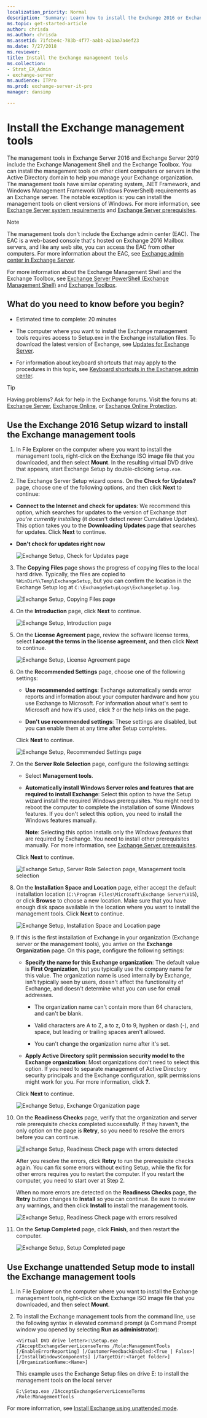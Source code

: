 ```yaml
---
localization_priority: Normal
description: 'Summary: Learn how to install the Exchange 2016 or Exchange 2019 management tools on other computers.'
ms.topic: get-started-article
author: chrisda
ms.author: chrisda
ms.assetid: 71fcbe4c-783b-4f77-aabb-a21aa7a4ef23
ms.date: 7/27/2018
ms.reviewer: 
title: Install the Exchange management tools
ms.collection:
- Strat_EX_Admin
- exchange-server
ms.audience: ITPro
ms.prod: exchange-server-it-pro
manager: dansimp

---
```


# Install the Exchange management tools

The management tools in Exchange Server 2016 and Exchange Server 2019 include the Exchange Management Shell and the Exchange Toolbox. You can install the management tools on other client computers or servers in the Active Directory domain to help you manage your Exchange organization. The management tools have similar operating system, .NET Framework, and Windows Management Framework (Windows PowerShell) requirements as an Exchange server. The notable exception is: you can install the management tools on client versions of Windows. For more information, see [Exchange Server system requirements](../../plan-and-deploy/system-requirements.md) and [Exchange Server prerequisites](../../plan-and-deploy/prerequisites.md).

> [!NOTE]
> The management tools don't include the Exchange admin center (EAC). The EAC is a web-based console that's hosted on Exchange 2016 Mailbox servers, and like any web site, you can access the EAC from other computers. For more information about the EAC, see [Exchange admin center in Exchange Server](../../architecture/client-access/exchange-admin-center.md).

For more information about the Exchange Management Shell and the Exchange Toolbox, see [Exchange Server PowerShell (Exchange Management Shell)](https://docs.microsoft.com/powershell/exchange/exchange-server/exchange-management-shell) and [Exchange Toolbox](https://technet.microsoft.com/library/jj556600(v=exchg.150).aspx).

## What do you need to know before you begin?

- Estimated time to complete: 20 minutes

- The computer where you want to install the Exchange management tools requires access to Setup.exe in the Exchange installation files. To download the latest version of Exchange, see [Updates for Exchange Server](../../new-features/updates.md).

- For information about keyboard shortcuts that may apply to the procedures in this topic, see [Keyboard shortcuts in the Exchange admin center](../../about-documentation/exchange-admin-center-keyboard-shortcuts.md).

> [!TIP]
> Having problems? Ask for help in the Exchange forums. Visit the forums at: [Exchange Server](https://go.microsoft.com/fwlink/p/?linkId=60612), [Exchange Online](https://go.microsoft.com/fwlink/p/?linkId=267542), or [Exchange Online Protection](https://go.microsoft.com/fwlink/p/?linkId=285351).

## Use the Exchange 2016 Setup wizard to install the Exchange management tools

1. In File Explorer on the computer where you want to install the management tools, right-click on the Exchange ISO image file that you downloaded, and then select **Mount**. In the resulting virtual DVD drive that appears, start Exchange Setup by double-clicking `Setup.exe`.

2. The Exchange Server Setup wizard opens. On the **Check for Updates?** page, choose one of the following options, and then click **Next** to continue:

  - **Connect to the Internet and check for updates**: We recommend this option, which searches for updates to the version of Exchange _that you're currently installing_ (it doesn't detect newer Cumulative Updates). This option takes you to the **Downloading Updates** page that searches for updates. Click **Next** to continue.

  - **Don't check for updates right now**

    ![Exchange Setup, Check for Updates page](../../media/f0ca225e-b88f-45e9-a8cb-21adaabe984e.png)

3. The **Copying Files** page shows the progress of copying files to the local hard drive. Typically, the files are copied to `%WinDir%\Temp\ExchangeSetup`, but you can confirm the location in the Exchange Setup log at `C:\ExchangeSetupLogs\ExchangeSetup.log`.

    ![Exchange Setup, Copying Files page](../../media/78813be2-745d-4a58-8da8-883c43aa2650.png)

4. On the **Introduction** page, click **Next** to continue.

    ![Exchange Setup, Introduction page](../../media/9f605305-979a-4667-a042-38854677cf0b.png)

5. On the **License Agreement** page, review the software license terms, select **I accept the terms in the license agreement**, and then click **Next** to continue.

    ![Exchange Setup, License Agreement page](../../media/2bb6bfaa-1b39-4052-9420-a7a053b07d58.png)

6. On the **Recommended Settings** page, choose one of the following settings:

    - **Use recommended settings**: Exchange automatically sends error reports and information about your computer hardware and how you use Exchange to Microsoft. For information about what's sent to Microsoft and how it's used, click **?** or the help links on the page.

    - **Don't use recommended settings**: These settings are disabled, but you can enable them at any time after Setup completes.

    Click **Next** to continue.

    ![Exchange Setup, Recommended Settings page](../../media/26af58f0-52ab-4482-8710-9a7cd2e7a6c3.png)

7. On the **Server Role Selection** page, configure the following settings:

    - Select **Management tools**.

    - **Automatically install Windows Server roles and features that are required to install Exchange**: Select this option to have the Setup wizard install the required Windows prerequisites. You might need to reboot the computer to complete the installation of some Windows features. If you don't select this option, you need to install the Windows features manually.

      **Note**: Selecting this option installs only the _Windows features_ that are required by Exchange. You need to install other prerequisites manually. For more information, see [Exchange Server prerequisites](../../plan-and-deploy/prerequisites.md).

    Click **Next** to continue.

    ![Exchange Setup, Server Role Selection page, Management tools selection](../../media/9675432c-9b46-4f95-841d-1cea632a93a9.png)

8. On the **Installation Space and Location** page, either accept the default installation location (`C:\Program Files\Microsoft\Exchange Server\V15`), or click **Browse** to choose a new location. Make sure that you have enough disk space available in the location where you want to install the management tools. Click **Next** to continue.

    ![Exchange Setup, Installation Space and Location page](../../media/7ae7f248-3cdc-4453-9d7d-e99edc300d16.png)

9. If this is the first installation of Exchange in your organization (Exchange server or the management tools), you arrive on the **Exchange Organization** page. On this page, configure the following settings:

    - **Specify the name for this Exchange organization**: The default value is **First Organization**, but you typically use the company name for this value. The organization name is used internally by Exchange, isn't typically seen by users, doesn't affect the functionality of Exchange, and doesn't determine what you can use for email addresses.

      - The organization name can't contain more than 64 characters, and can't be blank.

      - Valid characters are A to Z, a to z, 0 to 9, hyphen or dash (-), and space, but leading or trailing spaces aren't allowed.

      - You can't change the organization name after it's set.

    - **Apply Active Directory split permission security model to the Exchange organization**: Most organizations don't need to select this option. If you need to separate management of Active Directory security principals and the Exchange configuration, split permissions might work for you. For more information, click **?**.

    Click **Next** to continue.

    ![Exchange Setup, Exchange Organization page](../../media/acdba072-f4bb-4fb8-acae-c6b43cb32044.png)

10. On the **Readiness Checks** page, verify that the organization and server role prerequisite checks completed successfully. If they haven't, the only option on the page is **Retry**, so you need to resolve the errors before you can continue.

    ![Exchange Setup, Readiness Check page with errors detected](../../media/d4ee435a-a383-4be6-8233-da4cc2a19eea.png)

    After you resolve the errors, click **Retry** to run the prerequisite checks again. You can fix some errors without exiting Setup, while the fix for other errors requires you to restart the computer. If you restart the computer, you need to start over at Step 2.

    When no more errors are detected on the **Readiness Checks** page, the **Retry** button changes to **Install** so you can continue. Be sure to review any warnings, and then click **Install** to install the management tools.

    ![Exchange Setup, Readiness Check page with errors resolved](../../media/a9aca4d0-19ac-4783-8071-cdd435b1658d.png)

11. On the **Setup Completed** page, click **Finish**, and then restart the computer.

    ![Exchange Setup, Setup Completed page](../../media/6019a9d8-33d8-4ceb-9b4f-63bff3c105dd.png)

## Use Exchange unattended Setup mode to install the Exchange management tools

1. In File Explorer on the computer where you want to install the Exchange management tools, right-click on the Exchange ISO image file that you downloaded, and then select **Mount**.

2. To install the Exchange management tools from the command line, use the following syntax in elevated command prompt (a Command Prompt window you opened by selecting **Run as administrator**):

    ```
    <Virtual DVD drive letter>:\Setup.exe /IAcceptExchangeServerLicenseTerms /Role:ManagementTools [/EnableErrorReporting] [/CustomerFeedbackEnabled:<True | False>] [/InstallWindowsComponents] [/TargetDir:<Target folder>] [/OrganizationName:<Name>]
    ```

    This example uses the Exchange Setup files on drive E: to install the management tools on the local server

    ```
    E:\Setup.exe /IAcceptExchangeServerLicenseTerms /Role:ManagementTools
    ```

For more information, see [Install Exchange using unattended mode](../../plan-and-deploy/deploy-new-installations/unattended-installs.md).

